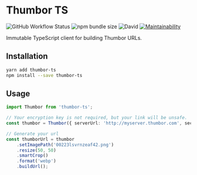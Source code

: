# Thumbor TS

![GitHub Workflow Status](https://img.shields.io/github/workflow/status/brettm12345/thumbor-ts/CI?style=flat-square)
![npm bundle size](https://img.shields.io/bundlephobia/minzip/thumbor-ts?style=flat-square)
![David](https://img.shields.io/david/brettm12345/thumbor-ts?style=flat-square)
[![Maintainability](https://api.codeclimate.com/v1/badges/7cf8bb2f98bbd77fbe60/maintainability)](https://codeclimate.com/github/Brettm12345/thumbor-ts/maintainability)

Immutable TypeScript client for building Thumbor URLs.

## Installation

```sh
yarn add thumbor-ts
npm install --save thumbor-ts
```

## Usage

```typescript
import Thumbor from 'thumbor-ts';

// Your encryption key is not required, but your link will be unsafe.
const thumbor = Thumbor({ serverUrl: 'http://myserver.thumbor.com', securityKey: 'MY_KEY' });

// Generate your url
const thumborUrl = thumbor
    .setImagePath('00223lsvrnzeaf42.png')
    .resize(50, 50)
    .smartCrop()
    .format('webp')
    .buildUrl();
```
